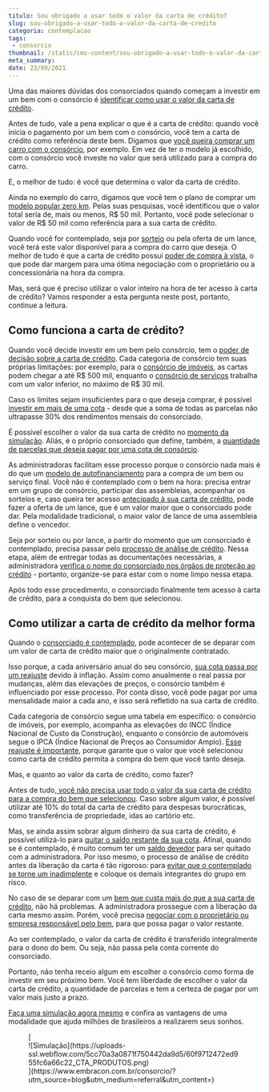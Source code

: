 ```yaml
---
titulo: Sou obrigado a usar todo o valor da carta de crédito?
slug: sou-obrigado-a-usar-todo-o-valor-da-carta-de-credito
categoria: contemplacao
tags:
 - consorcio
thumbnail: /static/cms-content/sou-obrigado-a-usar-todo-o-valor-da-carta-de-credito.jpg
meta_summary: 
date: 23/09/2021
---
```

Uma das maiores dúvidas dos consorciados quando começam a investir em um bem com o consórcio é [identificar como usar o valor da carta de crédito](https://www.embracon.com.br/blog/o-que-e-a-carta-de-credito-como-funciona-e-como-usar).

Antes de tudo, vale a pena explicar o que é a carta de crédito: quando você inicia o pagamento por um bem com o consórcio, você tem a carta de crédito como referência deste bem. Digamos que [você queira comprar um carro com o consórcio](https://www.embracon.com.br/blog/pensando-em-comprar-um-carro-saiba-o-que-levar-em-consideracao), por exemplo. Em vez de ter o modelo já escolhido, com o consórcio você investe no valor que será utilizado para a compra do carro.

E, o melhor de tudo: é você que determina o valor da carta de crédito.

Ainda no exemplo do carro, digamos que você tem o plano de comprar um [modelo popular zero km](https://www.embracon.com.br/blog/conquiste-seu-carro-zero-km-com-um-consorcio). Pelas suas pesquisas, você identificou que o valor total seria de, mais ou menos, R$ 50 mil. Portanto, você pode selecionar o valor de R$ 50 mil como referência para a sua carta de crédito.

Quando você for contemplado, seja por [sorteio](https://www.embracon.com.br/conhecaoconsorcio/como-sao-realizados-os-sorteios-nas-assembleias) ou pela oferta de um lance, você terá este valor disponível para a compra do carro que deseja. O melhor de tudo é que a carta de crédito possui [poder de compra à vista](https://www.embracon.com.br/blog/pagar-a-vista-ou-parcelado-o-que-e-melhor), o que pode dar margem para uma ótima negociação com o proprietário ou a concessionária na hora da compra.

Mas, será que é preciso utilizar o valor inteiro na hora de ter acesso à carta de crédito? Vamos responder a esta pergunta neste post, portanto, continue a leitura.

Como funciona a carta de crédito? 
----------------------------------

Quando você decide investir em um bem pelo consórcio, tem o [poder de decisão sobre a carta de crédito](https://www.embracon.com.br/blog/tudo-o-que-voce-precisa-saber-sobre-a-carta-de-credito-de-consorcios). Cada categoria de consórcio tem suas próprias limitações: por exemplo, para o [consórcio de imóveis](https://www.embracon.com.br/blog/como-funciona-consorcio-de-imoveis), as cartas podem chegar a até R$ 500 mil, enquanto o [consórcio de serviços](https://www.embracon.com.br/blog/consorcio-de-servicos-tudo-o-que-voce-precisa-saber-sobre-o-assunto) trabalha com um valor inferior, no máximo de R$ 30 mil.

Caso os limites sejam insuficientes para o que deseja comprar, é possível [investir em mais de uma cota](https://www.embracon.com.br/blog/afinal-posso-fazer-mais-de-um-consorcio-ao-mesmo-tempo-entenda) - desde que a soma de todas as parcelas não ultrapasse 30% dos rendimentos mensais do consorciado.

É possível escolher o valor da sua carta de crédito no [momento da simulação](https://www.embracon.com.br/blog/descubra-como-fazer-uma-simulacao-no-consorcio). Aliás, é o próprio consorciado que define, também, a [quantidade de parcelas que deseja pagar por uma cota de consórcio](https://www.embracon.com.br/blog/como-calcular-as-parcelas-no-consorcio).

As administradoras facilitam esse processo porque o consórcio nada mais é do que um [modelo de autofinanciamento](https://www.embracon.com.br/blog/autofinanciamento-o-que-e-e-como-um-consorcio-pode-ajuda-lo) para a compra de um bem ou serviço final. Você não é contemplado com o bem na hora: precisa entrar em um grupo de consórcio, participar das assembleias, acompanhar os sorteios e, caso queira ter acesso [antecipado à sua carta de crédito](https://www.embracon.com.br/blog/antecipar-um-consorcio-descubra-aqui), pode fazer a oferta de um lance, que é um valor maior que o consorciado pode dar. Pela modalidade tradicional, o maior valor de lance de uma assembleia define o vencedor.

Seja por sorteio ou por lance, a partir do momento que um consorciado é contemplado, precisa passar pelo [processo de análise de crédito](https://www.embracon.com.br/blog/como-funciona-a-analise-de-credito-no-consorcio). Nessa etapa, além de entregar todas as documentações necessárias, a administradora [verifica o nome do consorciado nos órgãos de proteção ao crédito](https://www.embracon.com.br/blog/o-que-e-o-spc-serasa-e-como-ele-influencia-na-sua-vida-financeira) - portanto, organize-se para estar com o nome limpo nessa etapa.

Após todo esse procedimento, o consorciado finalmente tem acesso à carta de crédito, para a conquista do bem que selecionou.

Como utilizar a carta de crédito da melhor forma 
-------------------------------------------------

Quando o [consorciado é contemplado](https://www.embracon.com.br/conhecaoconsorcio/como-proceder-apos-a-contemplacao), pode acontecer de se deparar com um valor de carta de crédito maior que o originalmente contratado.

Isso porque, a cada aniversário anual do seu consórcio, [sua cota passa por um reajuste](https://www.embracon.com.br/blog/reajuste-do-consorcio-entenda) devido à inflação. Assim como anualmente o real passa por mudanças, além das elevações de preços, o consórcio também é influenciado por esse processo. Por conta disso, você pode pagar por uma mensalidade maior a cada ano, e isso será refletido na sua carta de crédito.

Cada categoria de consórcio segue uma tabela em específico: o consórcio de imóveis, por exemplo, acompanha as elevações do INCC (Índice Nacional de Custo da Construção), enquanto o consórcio de automóveis segue o IPCA (Índice Nacional de Preços ao Consumidor Amplo). [Esse reajuste é importante](https://www.embracon.com.br/blog/reajuste-consorcio-como-e-feito), porque garante que o valor que você selecionou como carta de crédito permita a compra do bem que você tanto deseja.

Mas, e quanto ao valor da carta de crédito, como fazer?

Antes de tudo,[ você não precisa usar todo o valor da sua carta de crédito para a compra do bem que selecionou](https://www.embracon.com.br/blog/correcao-carta-de-credito-consorcio). Caso sobre algum valor, é possível utilizar até 10% do total da carta de crédito para despesas burocráticas, como transferência de propriedade, idas ao cartório etc.

Mas, se ainda assim sobrar algum dinheiro da sua carta de crédito, é possível utilizá-lo para [quitar o saldo restante da sua cota](https://www.embracon.com.br/blog/como-quitar-a-cota-de-consorcio). Afinal, quando se é contemplado, é muito comum ter um [saldo devedor](https://www.embracon.com.br/conhecaoconsorcio/o-que-e-saldo-devedor) para ser quitado com a administradora. Por isso mesmo, o processo de análise de crédito antes da liberação da carta é tão rigoroso: para [evitar que o contemplado se torne um inadimplente](https://www.embracon.com.br/blog/nao-consigo-pagar-meu-consorcio-e-agora) e coloque os demais integrantes do grupo em risco.

No caso de se deparar com um [bem que custa mais do que a sua carta de crédito](https://www.embracon.com.br/blog/e-possivel-comprar-um-bem-maior-do-que-minha-carta-de-credito-a-embracon-responde), não há problemas. A administradora prossegue com a liberação da carta mesmo assim. Porém, você precisa [negociar com o proprietário ou empresa responsável pelo bem](https://www.embracon.com.br/blog/4-dicas-para-conseguir-uma-boa-negociacao-na-hora-de-adquirir-o-seu-bem), para que possa pagar o valor restante.

Ao ser contemplado, o valor da carta de crédito é transferido integralmente para o dono do bem. Ou seja, não passa pela conta corrente do consorciado.

Portanto, não tenha receio algum em escolher o consórcio como forma de investir em seu próximo bem. Você tem liberdade de escolher o valor da carta de crédito, a quantidade de parcelas e tem a certeza de pagar por um valor mais justo a prazo.

[Faça uma simulação agora mesmo](https://www.embracon.com.br/) e confira as vantagens de uma modalidade que ajuda milhões de brasileiros a realizarem seus sonhos.

<figure class="w-richtext-figure-type-image w-richtext-align-center">[<div>![Simulação](https://uploads-ssl.webflow.com/5cc70a3a0871f750442da9d5/60f9712472ed955fc6a66c22_CTA_PRODUTOS.png)</div>](https://www.embracon.com.br/consorcio/?utm_source=blog&utm_medium=referral&utm_content=)</figure>
